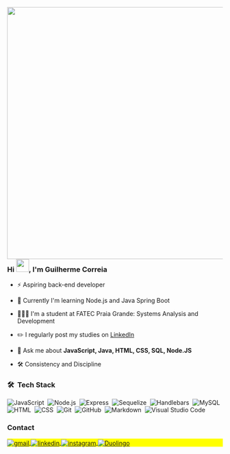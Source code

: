 <img align="right" height="590em" src="https://raw.githubusercontent.com/gist/Guilherme-W8/5a55156ae3d5a42ddb317c1d6267be89/raw/bf794639c38f4af414577254e892c8c69087064c/dragondisciplinecard.svg"/>
<h3 align="left">Hi <img src="https://raw.githubusercontent.com/kaueMarques/kaueMarques/master/hi.gif" height="30px">, I'm Guilherme Correia</h3>


- ⚡ Aspiring back-end developer

- 🎯 Currently I'm learning Node.js and Java Spring Boot
  
- 👨🏽‍🎓 I'm a student at FATEC Praia Grande: Systems Analysis and Development

- ✏️ I regularly post my studies on [LinkedIn](https://www.linkedin.com/in/guilherme-w8/)

- 💬 Ask me about **JavaScript, Java, HTML, CSS, SQL, Node.JS**

- 🛠️ Consistency and Discipline

<!-- - 👨‍💻 More at -->

### 🛠 &nbsp;Tech Stack

![JavaScript](https://img.shields.io/badge/-JavaScript-05122A?style=flat&logo=javascript)&nbsp;
![Node.js](https://img.shields.io/badge/-Node.js-05122A?style=flat&logo=node.js)&nbsp;
![Express](https://img.shields.io/badge/-Express-05122A?style=flat&logo=express)&nbsp;
![Sequelize](https://img.shields.io/badge/-Sequelize-05122A?style=flat&logo=sequelize)&nbsp;
![Handlebars](https://img.shields.io/badge/-Handlebars-05122A?style=flat&logo=handlebarsdotjs)&nbsp;
![MySQL](https://img.shields.io/badge/-MySQL-05122A?style=flat&logo=mysql)&nbsp;
![HTML](https://img.shields.io/badge/-HTML-05122A?style=flat&logo=HTML5)&nbsp;
![CSS](https://img.shields.io/badge/-CSS-05122A?style=flat&logo=CSS3&logoColor=1572B6)&nbsp;
![Git](https://img.shields.io/badge/-Git-05122A?style=flat&logo=git)&nbsp;
![GitHub](https://img.shields.io/badge/-GitHub-05122A?style=flat&logo=github)&nbsp;
![Markdown](https://img.shields.io/badge/-Markdown-05122A?style=flat&logo=markdown)&nbsp;
![Visual Studio Code](https://img.shields.io/badge/-Visual%20Studio%20Code-05122A?style=flat&logo=visual-studio-code&logoColor=007ACC)&nbsp;

### Contact

<p align="left" style="background:yellow">
<a href="mailto:gtavares739@gmail.com" target="_blank">
  <img align="center" src="https://img.shields.io/badge/-Gmail-05122A?style=flat&logo=gmail" alt="gmail"/>
</a>
<a href="https://linkedin.com/in/guilherme-w8" target="_blank">
  <img align="center" src="https://img.shields.io/badge/-LinkedIn-05122A?style=flat&logo=linkedin" alt="linkedin"/>
</a>
<a href="https://instagram.com/gui_correia33" target="_blank">
 <img align="center" src="https://img.shields.io/badge/-instagram-05122A?style=flat&logo=instagram" alt="instagram"/>
</a>
<a href="https://www.duolingo.com/profile/Guilherme809840" target="_blank">
 <img align="center" src="https://img.shields.io/badge/-Duolingo-05122A?style=flat&logo=duolingo" alt="Duolingo"/>
</a>
</p>

